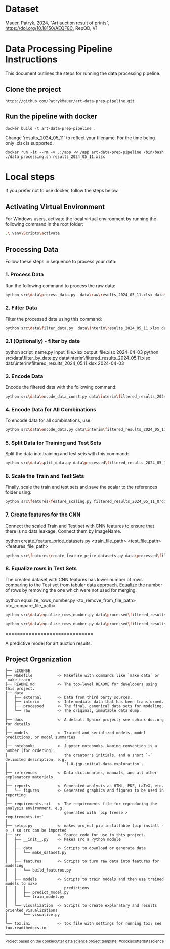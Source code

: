 # Dataset
Mauer, Patryk, 2024, "Art auction result of prints", https://doi.org/10.18150/AEQF8C, RepOD, V1


# Data Processing Pipeline Instructions

This document outlines the steps for running the data processing pipeline.

## Clone the project
```
https://github.com/PatrykMauer/art-data-prep-pipeline.git
```    

## Run the pipeline with docker
```
docker build -t art-data-prep-pipeline .
```
Change 'results_2024_05_11' to reflect your filename. For the time being only .xlsx is supported.
```
docker run -it --rm -v .:/app -w /app art-data-prep-pipeline /bin/bash ./data_processing.sh results_2024_05_11.xlsx
```

# Local steps

If you prefer not to use docker, follow the steps below.
## Activating Virtual Environment

For Windows users, activate the local virtual environment by running the following command in the root folder:
```bash
.\.venv\Scripts\activate
```

## Processing Data

Follow these steps in sequence to process your data:

### 1. Process Data

Run the following command to process the raw data:
```bash
python src\data\process_data.py  data\raw\results_2024_05_11.xlsx data\interim\results_2024_05_11.xlsx
```

### 2. Filter Data

Filter the processed data using this command:
```bash
python src\data\filter_data.py  data\interim\results_2024_05_11.xlsx data\interim\filtered_results_2024_05_11.xlsx
```

### 2.1 (Optionally) - filter by date
python script_name.py input_file.xlsx output_file.xlsx 2024-04-03
python src\data\filter_by_date.py data\interim\filtered_results_2024_05.11.xlsx data\interim\filtered_results_2024_05.11.xlsx 2024-04-03

### 3. Encode Data

Encode the filtered data with the following command:
```bash
python src\data\encode_data_const.py data\interim\filtered_results_2024_05_11.xlsx data\processed\encoded_results_2024_05_11.xlsx
```

### 4. Encode Data for All Combinations

To encode data for all combinations, use:
```bash
python src\data\encode_data.py data\interim\filtered_results_2024_05_11.xlsx --output_folder data\processed
```

### 5. Split Data for Training and Test Sets

Split the data into training and test sets with this command:
```bash
python src\data\split_data.py data\processed\filtered_results_2024_05_11_OrdinalOrdinalOneHotOneHot.xlsx --output_folder data\processed
```

### 6. Scale the Train and Test Sets

Finally, scale the train and test sets and save the scalar to the references folder using:
```bash
python src\features\feature_scaling.py filtered_results_2024_05_11_OrdinalOrdinalOneHotOneHot --output_folder data\processed --columns ARTIST TECHNIQUE "TOTAL DIMENSIONS" YEAR
```

### 7. Create features for the CNN

Connect the scaled Train and Test set with CNN features to ensure that there is no data leakage.
Connect them by ImageName.

python create_feature_price_datasets.py <train_file_path> <test_file_path> <features_file_path>

```bash
python src\features\create_feature_price_datasets.py data\processed\filtered_results_2024_05_11_OrdinalOrdinalOneHotOneHot_train_scaled.xlsx data\processed\filtered_results_2024_05_11_OrdinalOrdinalOneHotOneHot_test_scaled.xlsx data\interim\features.csv
```

### 8. Equalize rows in Test Sets

The created dataset with CNN features has lower number of rows comparing to the Test set from tabular data approach.
Equalize the number of rows by removing the one which were not used for merging.

python equalize_rows_number.py <to_remove_from_file_path> <to_compare_file_path>

```bash
python src\data\equalize_rows_number.py data\processed\filtered_results_2024_05_11_OrdinalOrdinalOneHotOneHot_test_scaled.xlsx data\processed\test_features_price.csv

python src\data\equalize_rows_number.py data\processed\filtered_results_2024_05_11_OrdinalOrdinalOneHotOneHot_train_scaled.xlsx data\processed\train_features_price.csv
```


==============================

A predictive model for art auction results.

Project Organization
------------

    ├── LICENSE
    ├── Makefile           <- Makefile with commands like `make data` or `make train`
    ├── README.md          <- The top-level README for developers using this project.
    ├── data
    │   ├── external       <- Data from third party sources.
    │   ├── interim        <- Intermediate data that has been transformed.
    │   ├── processed      <- The final, canonical data sets for modeling.
    │   └── raw            <- The original, immutable data dump.
    │
    ├── docs               <- A default Sphinx project; see sphinx-doc.org for details
    │
    ├── models             <- Trained and serialized models, model predictions, or model summaries
    │
    ├── notebooks          <- Jupyter notebooks. Naming convention is a number (for ordering),
    │                         the creator's initials, and a short `-` delimited description, e.g.
    │                         `1.0-jqp-initial-data-exploration`.
    │
    ├── references         <- Data dictionaries, manuals, and all other explanatory materials.
    │
    ├── reports            <- Generated analysis as HTML, PDF, LaTeX, etc.
    │   └── figures        <- Generated graphics and figures to be used in reporting
    │
    ├── requirements.txt   <- The requirements file for reproducing the analysis environment, e.g.
    │                         generated with `pip freeze > requirements.txt`
    │
    ├── setup.py           <- makes project pip installable (pip install -e .) so src can be imported
    ├── src                <- Source code for use in this project.
    │   ├── __init__.py    <- Makes src a Python module
    │   │
    │   ├── data           <- Scripts to download or generate data
    │   │   └── make_dataset.py
    │   │
    │   ├── features       <- Scripts to turn raw data into features for modeling
    │   │   └── build_features.py
    │   │
    │   ├── models         <- Scripts to train models and then use trained models to make
    │   │   │                 predictions
    │   │   ├── predict_model.py
    │   │   └── train_model.py
    │   │
    │   └── visualization  <- Scripts to create exploratory and results oriented visualizations
    │       └── visualize.py
    │
    └── tox.ini            <- tox file with settings for running tox; see tox.readthedocs.io


--------

<p><small>Project based on the <a target="_blank" href="https://drivendata.github.io/cookiecutter-data-science/">cookiecutter data science project template</a>. #cookiecutterdatascience</small></p>


